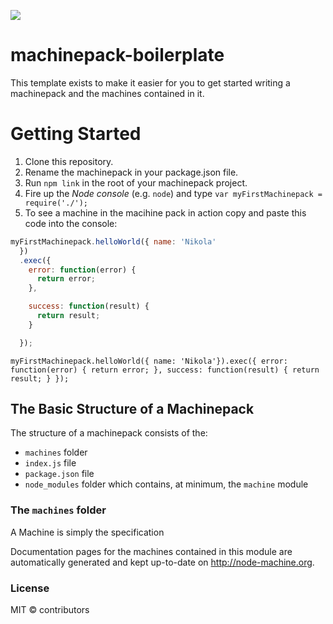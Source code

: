 ![](http://node-machine.org/images/machine-anthropomorph-for-white-bg.png)

# machinepack-boilerplate

This template exists to make it easier for you to get started writing a machinepack and the machines contained in it.

# Getting Started

1. Clone this repository.
2. Rename  the machinepack in your package.json file.
3. Run `npm link` in the root of your machinepack project.
4. Fire up the _Node console_ (e.g. `node`) and type `var myFirstMachinepack = require('./');`
5. To see a machine in the macihine pack in action copy and paste this code into the console:

```javascript
myFirstMachinepack.helloWorld({ name: 'Nikola'
  })
  .exec({
    error: function(error) {
      return error;
    },

    success: function(result) {
      return result;
    }

  });
```

`myFirstMachinepack.helloWorld({ name: 'Nikola'}).exec({ error: function(error) { return error; }, success: function(result) { return result; } });`

## The Basic Structure of a Machinepack

The structure of a machinepack consists of the:

- `machines` folder
- `index.js` file
- `package.json` file
- `node_modules` folder which contains, at minimum, the `machine` module

### The `machines` folder

A Machine is simply the specification  



Documentation pages for the machines contained in this module are automatically generated and kept up-to-date on http://node-machine.org.

### License

MIT &copy; contributors



